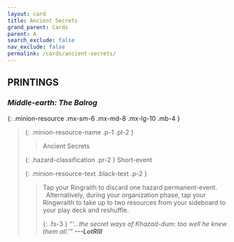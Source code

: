 ```yaml
---
layout: card
title: Ancient Secrets
grand_parent: Cards
parent: A
search_exclude: false
nav_exclude: false
permalink: /cards/ancient-secrets/
---
```


## PRINTINGS


### _Middle-earth: The Balrog_

{: .minion-resource .mx-sm-6 .mx-md-8 .mx-lg-10 .mb-4 }
> {: .minion-resource-name .p-1 .pl-2 }
> > <div class="hazard-mp"></div>
> > <div class="card-name">Ancient Secrets</div>
>
> {: .hazard-classification .pr-2 }
> Short-event
>
> {: .minion-resource-text .black-text .p-2 }
> > Tap your Ringraith to discard one hazard permanent-event. <br>&ensp;Alternatively, during your organization phase, tap your Ringwraith to take up to two resources from your sideboard to your play deck and reshuffle. 
> > 
> > {: .fs-3 } 
> > _“‘...the secret ways of Khazad-dum: too well he knew them all.’”_ ***---&#65279;LotRIII*** 
> 
